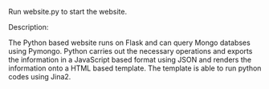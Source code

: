 Run website.py to start the website.

Description:

The Python based website runs on Flask and can query Mongo databses using Pymongo. Python carries out the necessary operations and exports the information in a JavaScript based format using JSON and renders the information onto a HTML based template. The template is able to run python codes using Jina2.
